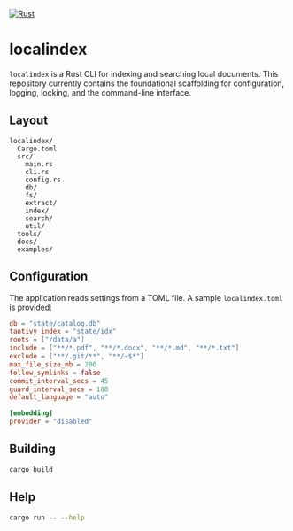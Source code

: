 [![Rust](https://github.com/gaspardpetit/localindex/actions/workflows/rust.yml/badge.svg)](https://github.com/gaspardpetit/localindex/actions/workflows/rust.yml)
# localindex

`localindex` is a Rust CLI for indexing and searching local documents. This repository currently contains the foundational scaffolding for configuration, logging, locking, and the command-line interface.

## Layout

```
localindex/
  Cargo.toml
  src/
    main.rs
    cli.rs
    config.rs
    db/
    fs/
    extract/
    index/
    search/
    util/
  tools/
  docs/
  examples/
```

## Configuration

The application reads settings from a TOML file. A sample `localindex.toml` is provided:

```toml
db = "state/catalog.db"
tantivy_index = "state/idx"
roots = ["/data/a"]
include = ["**/*.pdf", "**/*.docx", "**/*.md", "**/*.txt"]
exclude = ["**/.git/**", "**/~$*"]
max_file_size_mb = 200
follow_symlinks = false
commit_interval_secs = 45
guard_interval_secs = 180
default_language = "auto"

[embedding]
provider = "disabled"
```

## Building

```bash
cargo build
```

## Help

```bash
cargo run -- --help
```

